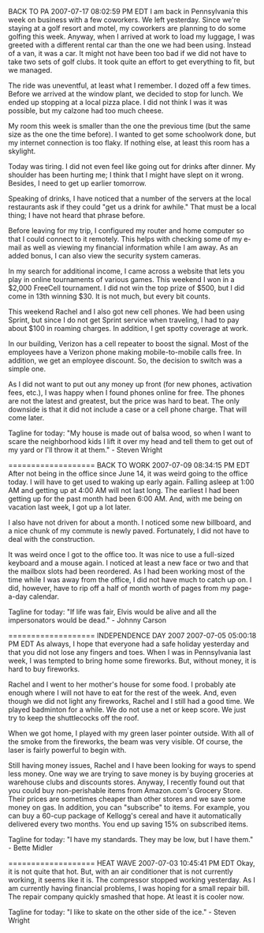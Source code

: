 
BACK TO PA
2007-07-17 08:02:59 PM EDT 
I am back in Pennsylvania this week on business with a few coworkers. We left yesterday. Since we're staying at a golf resort and motel, my coworkers are planning to do some golfing this week. Anyway, when I arrived at work to load my luggage, I was greeted with a different rental car than the one we had been using. Instead of a van, it was a car. It might not have been too bad if we did not have to take two sets of golf clubs. It took quite an effort to get everything to fit, but we managed.

The ride was uneventful, at least what I remember. I dozed off a few times. Before we arrived at the window plant, we decided to stop for lunch. We ended up stopping at a local pizza place. I did not think I was it was possible, but my calzone had too much cheese.

My room this week is smaller than the one the previous time (but the same size as the one the time before). I wanted to get some schoolwork done, but my internet connection is too flaky. If nothing else, at least this room has a skylight.

Today was tiring. I did not even feel like going out for drinks after dinner. My shoulder has been hurting me; I think that I might have slept on it wrong. Besides, I need to get up earlier tomorrow.

Speaking of drinks, I have noticed that a number of the servers at the local restaurants ask if they could "get us a drink for awhile." That must be a local thing; I have not heard that phrase before.

Before leaving for my trip, I configured my router and home computer so that I could connect to it remotely. This helps with checking some of my e-mail as well as viewing my financial information while I am away. As an added bonus, I can also view the security system cameras.

In my search for additional income, I came across a website that lets you play in online tournaments of various games. This weekend I won in a $2,000 FreeCell tournament. I did not win the top prize of $500, but I did come in 13th winning $30. It is not much, but every bit counts.

This weekend Rachel and I also got new cell phones. We had been using Sprint, but since I do not get Sprint service when traveling, I had to pay about $100 in roaming charges. In addition, I get spotty coverage at work.

In our building, Verizon has a cell repeater to boost the signal. Most of the employees have a Verizon phone making mobile-to-mobile calls free. In addition, we get an employee discount. So, the decision to switch was a simple one.

As I did not want to put out any money up front (for new phones, activation fees, etc.), I was happy when I found phones online for free. The phones are not the latest and greatest, but the price was hard to beat. The only downside is that it did not include a case or a cell phone charge. That will come later.

Tagline for today: "My house is made out of balsa wood, so when I want to scare the neighborhood kids I lift it over my head and tell them to get out of my yard or I'll throw it at them." - Steven Wright

===================
BACK TO WORK
2007-07-09 08:34:15 PM EDT 
After not being in the office since June 14, it was weird going to the office today. I will have to get used to waking up early again. Falling asleep at 1:00 AM and getting up at 4:00 AM will not last long. The earliest I had been getting up for the past month had been 6:00 AM. And, with me being on vacation last week, I got up a lot later.

I also have not driven for about a month. I noticed some new billboard, and a nice chunk of my commute is newly paved. Fortunately, I did not have to deal with the construction.

It was weird once I got to the office too. It was nice to use a full-sized keyboard and a mouse again. I noticed at least a new face or two and that the mailbox slots had been reordered. As I had been working most of the time while I was away from the office, I did not have much to catch up on. I did, however, have to rip off a half of month worth of pages from my page-a-day calendar.

Tagline for today: "If life was fair, Elvis would be alive and all the impersonators would be dead." - Johnny Carson

===================
INDEPENDENCE DAY 2007
2007-07-05 05:00:18 PM EDT 
As always, I hope that everyone had a safe holiday yesterday and that you did not lose any fingers and toes. When I was in Pennsylvania last week, I was tempted to bring home some fireworks. But, without money, it is hard to buy fireworks.

Rachel and I went to her mother's house for some food. I probably ate enough where I will not have to eat for the rest of the week. And, even though we did not light any fireworks, Rachel and I still had a good time. We played badminton for a while. We do not use a net or keep score. We just try to keep the shuttlecocks off the roof.

When we got home, I played with my green laser pointer outside. With all of the smoke from the fireworks, the beam was very visible. Of course, the laser is fairly powerful to begin with.

Still having money issues, Rachel and I have been looking for ways to spend less money. One way we are trying to save money is by buying groceries at warehouse clubs and discounts stores. Anyway, I recently found out that you could buy non-perishable items from Amazon.com's Grocery Store. Their prices are sometimes cheaper than other stores and we save some money on gas. In addition, you can "subscribe" to items. For example, you can buy a 60-cup package of Kellogg's cereal and have it automatically delivered every two months. You end up saving 15% on subscribed items.

Tagline for today: "I have my standards. They may be low, but I have them." - Bette Midler

===================
HEAT WAVE
2007-07-03 10:45:41 PM EDT 
Okay, it is not quite that hot. But, with an air conditioner that is not currently working, it seems like it is. The compressor stopped working yesterday. As I am currently having financial problems, I was hoping for a small repair bill. The repair company quickly smashed that hope. At least it is cooler now.

Tagline for today: "I like to skate on the other side of the ice." - Steven Wright